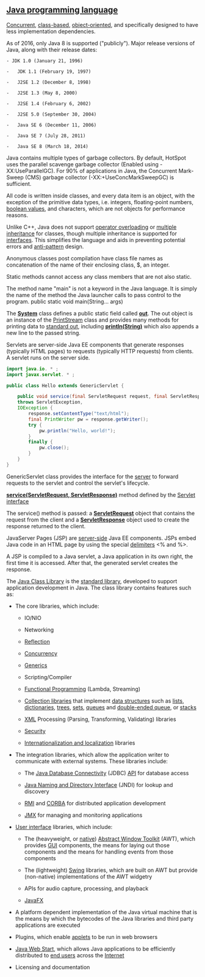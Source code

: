 [Java programming language](https://en.wikipedia.org/wiki/Java_(programming_language))
--------------------------------------------------------------------------------------

[Concurrent](https://en.wikipedia.org/wiki/Concurrent_computing), [class-based](https://en.wikipedia.org/wiki/Class-based_programming), [object-oriented](https://en.wikipedia.org/wiki/Object-oriented_programming), and specifically designed to have less implementation dependencies.

As of 2016, only Java 8 is supported ("publicly"). Major release versions of Java, along with their release dates:

    - JDK 1.0 (January 21, 1996)

    -   JDK 1.1 (February 19, 1997)

    -   J2SE 1.2 (December 8, 1998)

    -   J2SE 1.3 (May 8, 2000)

    -   J2SE 1.4 (February 6, 2002)

    -   J2SE 5.0 (September 30, 2004)

    -   Java SE 6 (December 11, 2006)

    -   Java SE 7 (July 28, 2011)

    -   Java SE 8 (March 18, 2014)

	
Java contains multiple types of garbage collectors. By default, HotSpot uses the parallel scavenge garbage collector (Enabled using -XX:UseParallelGC). For 90% of applications in Java, the Concurrent Mark-Sweep (CMS) garbage collector (-XX:+UseConcMarkSweepGC) is sufficient.

All code is written inside classes, and every data item is an object, with the exception of the primitive data types, i.e. integers, floating-point numbers, [boolean values](https://en.wikipedia.org/wiki/Boolean_data_type), and characters, which are not objects for performance reasons.

Unlike C++, Java does not support [operator overloading](https://en.wikipedia.org/wiki/Operator_overloading) or [multiple inheritance](https://en.wikipedia.org/wiki/Multiple_inheritance) for classes, though multiple inheritance is supported for [interfaces](https://en.wikipedia.org/wiki/Interface_(Java)). This simplifies the language and aids in preventing potential errors and [anti-pattern](https://en.wikipedia.org/wiki/Anti-pattern) design.

Anonymous classes post compilation have class file names as concatenation of the name of their enclosing class, $, an integer.

Static methods cannot access any class members that are not also static.

The method name "main" is not a keyword in the Java language. It is simply the name of the method the Java launcher calls to pass control to the program. public static void main(String... args)

The [**System**](https://docs.oracle.com/javase/8/docs/api/java/lang/System.html) class defines a public static field called [**out**](https://docs.oracle.com/javase/8/docs/api/java/lang/System.html#out). The out object is an instance of the [PrintStream](https://docs.oracle.com/javase/8/docs/api/java/io/PrintStream.html) class and provides many methods for printing data to [standard out](https://en.wikipedia.org/wiki/Standard_streams), including [**println(String)**](https://docs.oracle.com/javase/8/docs/api/java/io/PrintStream.html#println(java.lang.String)) which also appends a new line to the passed string.

Servlets are server-side Java EE components that generate responses (typically HTML pages) to requests (typically HTTP requests) from clients. A servlet runs on the server side.


```java
import java.io. * ;
import javax.servlet. * ;

public class Hello extends GenericServlet {

	public void service(final ServletRequest request, final ServletResponse response)
	throws ServletException,
	IOException {
		response.setContentType("text/html");
		final PrintWriter pw = response.getWriter();
		try {
			pw.println("Hello, world!");
		}
		finally {
			pw.close();
		}
	}
}
```


GenericServlet class provides the interface for the [server](https://en.wikipedia.org/wiki/Server_(computing)) to forward requests to the servlet and control the servlet's lifecycle.

[**service(ServletRequest, ServletResponse)**](https://docs.oracle.com/javaee/7/api/javax/servlet/Servlet.html#service(javax.servlet.ServletRequest,javax.servlet.ServletResponse)) method defined by the [Servlet](https://docs.oracle.com/javaee/7/api/javax/servlet/Servlet.html) [interface](https://en.wikipedia.org/wiki/Interface_(Java)) 

The service() method is passed: a [**ServletRequest**](https://docs.oracle.com/javaee/7/api/javax/servlet/ServletRequest.html) object that contains the request from the client and a [**ServletResponse**](https://docs.oracle.com/javaee/7/api/javax/servlet/ServletResponse.html) object used to create the response returned to the client.

JavaServer Pages (JSP) are [server-side](https://en.wikipedia.org/wiki/Server-side) Java EE components. JSPs embed Java code in an HTML page by using the special [delimiters](https://en.wikipedia.org/wiki/Delimiter) &lt;% and %&gt;.

A JSP is compiled to a Java servlet, a Java application in its own right, the first time it is accessed. After that, the generated servlet creates the response.

The [Java Class Library](https://en.wikipedia.org/wiki/Java_Class_Library) is the [standard library](https://en.wikipedia.org/wiki/Standard_library), developed to support application development in Java. The class library contains features such as:

-   The core libraries, which include:

    -   IO/NIO

    -   Networking

    -   [Reflection](https://en.wikipedia.org/wiki/Reflection_(computer_programming))

    -   [Concurrency](https://en.wikipedia.org/wiki/Concurrent_computing)

    -   [Generics](https://en.wikipedia.org/wiki/Generics_in_Java)

    -   Scripting/Compiler

    -   [Functional Programming](https://en.wikipedia.org/wiki/Functional_programming) (Lambda, Streaming)

    -   [Collection libraries](https://en.wikipedia.org/wiki/Java_collections_framework) that implement [data structures](https://en.wikipedia.org/wiki/Data_structure) such as [lists](https://en.wikipedia.org/wiki/List_(abstract_data_type)), [dictionaries](https://en.wikipedia.org/wiki/Associative_array), [trees](https://en.wikipedia.org/wiki/Tree_structure), [sets](https://en.wikipedia.org/wiki/Set_(abstract_data_type)), [queues](https://en.wikipedia.org/wiki/Queue_(abstract_data_type)) and [double-ended queue](https://en.wikipedia.org/wiki/Double-ended_queue), or [stacks](https://en.wikipedia.org/wiki/Stack_(abstract_data_type))

    -   [XML](https://en.wikipedia.org/wiki/XML) Processing (Parsing, Transforming, Validating) libraries

    -   [Security](https://en.wikipedia.org/wiki/Computer_security)

    -   [Internationalization and localization](https://en.wikipedia.org/wiki/Internationalization_and_localization) libraries

-   The integration libraries, which allow the application writer to communicate with external systems. These libraries include:

    -   The [Java Database Connectivity](https://en.wikipedia.org/wiki/Java_Database_Connectivity) (JDBC) [API](https://en.wikipedia.org/wiki/Application_programming_interface) for database access

    -   [Java Naming and Directory Interface](https://en.wikipedia.org/wiki/Java_Naming_and_Directory_Interface) (JNDI) for lookup and discovery

    -   [RMI](https://en.wikipedia.org/wiki/Java_remote_method_invocation) and [CORBA](https://en.wikipedia.org/wiki/Common_Object_Request_Broker_Architecture) for distributed application development

    -   [JMX](https://en.wikipedia.org/wiki/Java_Management_Extensions) for managing and monitoring applications

-   [User interface](https://en.wikipedia.org/wiki/User_interface) libraries, which include:

    -   The (heavyweight, or [native](https://en.wikipedia.org/wiki/Native_(computing))) [Abstract Window Toolkit](https://en.wikipedia.org/wiki/Abstract_Window_Toolkit) (AWT), which provides [GUI](https://en.wikipedia.org/wiki/Graphical_user_interface) components, the means for laying out those components and the means for handling events from those components

    -   The (lightweight) [Swing](https://en.wikipedia.org/wiki/Swing_(Java)) libraries, which are built on AWT but provide (non-native) implementations of the AWT widgetry

    -   APIs for audio capture, processing, and playback

    -   [JavaFX](https://en.wikipedia.org/wiki/JavaFX)

-   A platform dependent implementation of the Java virtual machine that is the means by which the bytecodes of the Java libraries and third party applications are executed

-   Plugins, which enable [applets](https://en.wikipedia.org/wiki/Java_applet) to be run in web browsers

-   [Java Web Start](https://en.wikipedia.org/wiki/Java_Web_Start), which allows Java applications to be efficiently distributed to [end users](https://en.wikipedia.org/wiki/End_user) across the [Internet](https://en.wikipedia.org/wiki/Internet)

-   Licensing and documentation
